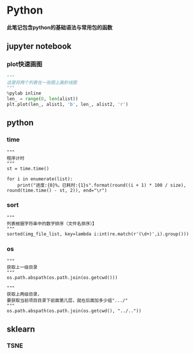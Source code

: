 # Python

<script type="text/javascript" async
  src="https://cdn.mathjax.org/mathjax/latest/MathJax.js?config=TeX-MML-AM_CHTML">
</script>

**此笔记包含python的基础语法与常用包的函数**

## jupyter notebook
### plot快速画图
```Python  
"""  
这是将两个列表在一张图上画折线图  
"""  
%pylab inline  
len_ = range(0, len(alist))  
plt.plot(len_, alist1, 'b', len_, alist2, 'r')
```  
## python
### time

```
"""
程序计时
"""
st = time.time()

for i in enumerate(list):
	print("进度:{0}%，已耗时:{1}s".format(round((i + 1) * 100 / size), round(time.time() - st, 2)), end="\r")
```

### sort

```
"""
列表根据字符串中的数字排序（文件名排序）】
"""
sorted(img_file_list, key=lambda i:int(re.match(r'(\d+)',i).group()))
```  

### os

```   
"""  
获取上一级目录  
"""  
os.path.abspath(os.path.join(os.getcwd()))  

"""  
获取上两级目录，  
要获取当前项目目录下前面第几层，就在后面加多少组".../"  
"""  
os.path.abspath(os.path.join(os.getcwd(), "../.."))  
```

## sklearn
### TSNE  
